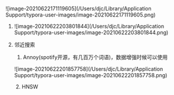 ![image-20210622171119605](/Users/djc/Library/Application Support/typora-user-images/image-20210622171119605.png)

1. ![image-20210622203801844](/Users/djc/Library/Application Support/typora-user-images/image-20210622203801844.png)

2. 邻近搜索

   1. Annoy(spotify开源，有几百万个词语)，数据增强时候可以使用

   ![image-20210622201857758](/Users/djc/Library/Application Support/typora-user-images/image-20210622201857758.png)

   ​	2. HNSW